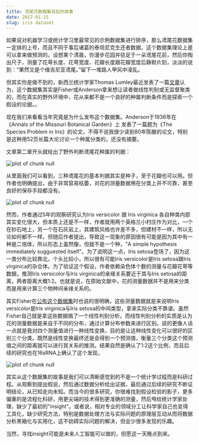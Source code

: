 ```yaml
---
title: 鸢尾花数据集背后的故事
date: 2017-01-15
slug: iris dataset
---
```


如果说对机器学习或统计学习里最常见的示例数据集进行排序，那么鸢尾花数据集一定排的上号，而且不同于事后诸葛的泰坦尼克生还者数据，这个数据集理论上是可以拿来做预测的。设想某个清晨，你漫步花园并驻足于一朵鸢尾花前，然后你掏出尺子，测量了花萼长度、花萼宽度、花瓣长度跟花瓣宽度后静默片刻，淡淡的说到：“果然又是个维吉尼亚鸢尾。”留下一堆路人甲风中凌乱。

但其实你是做不到的，新西兰统计学家Thomas Lumley最近发表了一篇[文章](http://notstatschat.tumblr.com/post/155194690691/the-iris-data)认为，这个数据集其实是Fisher或Anderson拿来想让读者做线性判别或无监督聚类的，而在真实的野外环境中，花从来都不是一个良好的种属判断条件而是探索一个假设的论据。。

现在我们来看看当年究竟是为什么发布这个数据集。Anderson于1936年在《Annals of the Missouri Botanical Garden》上
发表了一篇题为《The Species Problem in Iris》的论文，不得不说我很少读到80年陈酿的论文，特别是这种用52页长篇大论讨论一个种属分类的，还没有摘要。

文章第二章开头就给出了野外判断鸢尾花种属的判据：

![plot of chunk null](http://yufree.github.io/blogcn/figure/iris1.png)

从里面我们可以看到，三种鸢尾花的基本判据其实是种子，至于花瓣也可以用。但作者也明确提出，由于非常容易枯萎，对花的测量数据用在分类上并不可靠，甚至良好的保存手段都没有。

![plot of chunk null](http://yufree.github.io/blogcn/figure/iris2.png)

然而，作者通过5年的观察研究认为Iris versicolor 跟 Iris virginica 各自种类内部其实变化很大，但本质上还是不一样，作者就用两个英格兰小村庄作为对比，一个在砂石地上，另一个在石灰岩上，其建筑风格也许差不多，但建材不一样，所以无论如何都不一样。但随后作者提出，导致这一现象的原因很有可能是因为其中有一种是二倍体，所以形态上虽然像，但就不是一个种，“A simple hypothesis immediately sugguested itself”。为了说明这一点，Iris setosa登场了，因为这一类分布比较靠北，个头比较小，所以很有可能Iris versicolor是Iris setosa跟Iris virginica的杂合体。为了验证这个假设，作者依赖染色体个数的测量与花瓣花萼等数据，推测Iris versicolor与Iris virginica的亲缘关系要近于其与Iris setosa的距离，两者距离大概1:2。也就是说，在原始文献中，花的测量数据并不是用来分类而是用来计算三个物种间亲缘关系的。

其实Fisher在[公布这个数据集](http://onlinelibrary.wiley.com/doi/10.1111/j.1469-1809.1936.tb02137.x/full)时也说的很明确，这些测量数据就是来说明Iris versicolor是Iris virginica与Iris setosa的中间类型，拿来实际分类不靠谱。虽然Fisher自己就是拿这些数据搞了一个线性判别分析。而线性判别分析的实质是认为花的测量数据是来自于不同的分布，通过计算分布参数来进行区别。说的更像人话一点就是我对四个测量值进行一种线性变换，目的是让这种线性变化可以很好的区别三个分类。既然是线性变换最终还是会得到一个预测值，衡量三个分类这个预测值之间的距离就可以进行其关系的推测。结果自然是确认了1:2这个比例，而且后续的研究也在16sRNA上确认了这个发现。

![plot of chunk null](http://yufree.github.io/blogcn/figure/iris3.png)

其实从这个数据集的故事是我们可以清晰感觉到的不是一个统计学过程而是科研过程。从观察到提出假说，然后通过数据分析给出证据，最后通过后续的研究不断证明结论，从已知走向未知。而当今的很多研究，你很难找到假设检验的影子，更多偏重的是流程化科研，用更尖端的技术得到更准确的测量，然后甩给统计学家处理，缺少了最初的"insight"。或者说，相对专业的领域分工让科学家自己也变得工具化，缺少研究方法，特别是数据处理方法与实际问题的原理层互动从而将数据分析黑箱化与实用化，这不妨碍实际问题的解决，但会少很多发现的乐趣。

当然，寻找insight可能是未来人工智能可以做的，但愿这一天晚点到来。